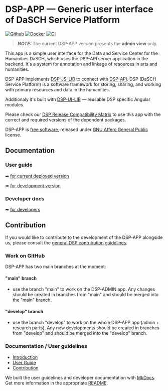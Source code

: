 # DSP-APP &mdash; Generic user interface of DaSCH Service Platform

[![Github](https://img.shields.io/github/v/tag/dasch-swiss/dsp-app?include_prereleases&label=Github%20tag)](https://github.com/dasch-swiss/dsp-app)
[![Docker](https://img.shields.io/docker/v/daschswiss/dsp-app?label=Docker%20image)](https://hub.docker.com/r/daschswiss/dsp-app)
[![CI](https://github.com/dasch-swiss/dsp-app/workflows/CI/badge.svg)](https://github.com/dasch-swiss/dsp-app/actions?query=workflow%3ACI)

> **_NOTE:_**  The current DSP-APP version presents the **admin view** only.

This app is a simple user interface for the Data and Service Center for the Humanities DaSCH, which uses the DSP-API server application in the backend. It's a system for annotation and linkage of resources in arts and humanities.

DSP-APP implements [DSP-JS-LIB](https://www.npmjs.com/package/@dasch-swiss/dsp-js) to connect with [DSP-API](https://docs.dasch.swiss/developers/knora/api-reference/). DSP (DaSCH Service Platform) is a software framework for storing, sharing, and working with primary resources and data in the humanities.

Additionaly it's built with [DSP-UI-LIB](https://www.npmjs.com/package/@dasch-swiss/dsp-ui) &mdash; reusable DSP specific Angular modules.

Please check our [DSP Release Compatibility Matrix](https://docs.google.com/spreadsheets/d/e/2PACX-1vQe-0nFKqYHwHT3cNI2M_ZCycKOgDZBxtaabxEQDDkNKJf6funMVrJBJPgMFEJdiBdCesahUhURN6MS/pubhtml) to use this app with the correct and required versions of the dependent packages.

DSP-APP is [free software](http://www.gnu.org/philosophy/free-sw.en.html), released under [GNU Affero General Public](http://www.gnu.org/licenses/agpl-3.0.en.html) license.

## Documentation

### User guide

➡ [for current deployed version](https://docs.dasch.swiss/user-guide/)

➡ [for development version](https://dasch-swiss.github.io/dsp-app/how-to-use)

### Developer docs

➡ [for developers](https://dasch-swiss.github.io/dsp-app/how-to-contribute)

## Contribution

If you would like to contribute to the development of the DSP-APP alongside us, please consult the  [general DSP contribution guidelines](https://docs.dasch.swiss/developers/dsp/contribution/).

### Work on GitHub

DSP-APP has two main branches at the moment:

#### "main" branch

- use the branch "main" to work on the DSP-ADMIN app. Any changes should be created in branches from "main" and should be merged into the "main" branch.

#### "develop" branch

- use the branch "develop" to work on the whole DSP-APP app (admin + research parts). Any new developments should be created in branches from "develop" and should be merged into the "develop" branch.

### Documentation / User guidelines

- [Introduction](https://dasch-swiss.github.io/dsp-app/)
- [User Guide](https://dasch-swiss.github.io/dsp-app/how-to-use/)
- [Contribution](https://dasch-swiss.github.io/dsp-app/how-to-contribute/)

We built the user guidelines and developer documentation with [MkDocs](https://www.mkdocs.org/). Get more information in the appropriate [README](https://github.com/dasch-swiss/dsp-app/blob/main/docs/README.md).
